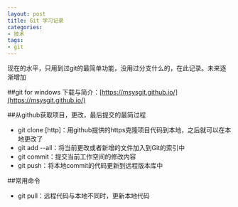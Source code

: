 ```yaml
---
layout: post
title: Git 学习记录
categories: 
- 技术
tags:
- git
---
```


现在的水平，只用到过git的最简单功能，没用过分支什么的，在此记录。未来逐渐增加

##git for windows
下载与简介：[https://msysgit.github.io/](https://msysgit.github.io/)


##从github获取项目，更改，最后提交的最简过程

- git clone [http]：用github提供的https克隆项目代码到本地，之后就可以在本地更改了
- git add --all：将当前更改或者新增的文件加入到Git的索引中
- git commit：提交当前工作空间的修改内容
- git push：将本地commit的代码更新到远程版本库中

##常用命令
- git pull：远程代码与本地不同时，更新本地代码